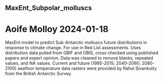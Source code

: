 ## MaxEnt_Subpolar_molluscs
# Aoife Molloy 2024-01-18
MaxEnt model to predict Sub-Antarctic molluscs future distributions in response to climate change. For use in Red List assessments.
Uses distribution data pulled from GBIF and OBIS, cross checked using published papers and expert opinion. Data was cleaned to remove blanks, 
repeated values, and NA values.
Current and future (1995-2015; 2040-2060; 2080-2100) seafloor temperature data rasters were provided by Rahul Sivankutty from the British Antarctic Survey. 
